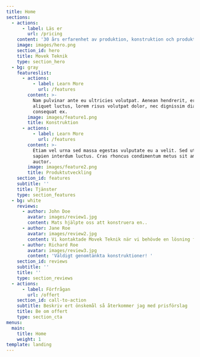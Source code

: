 ```yaml
---
title: Home
sections:
  - actions:
      - label: Läs er
        url: /pricing
    content: '30 års erfarenhet av produktion, konstruktion och produktutveckling'
    image: images/hero.png
    section_id: hero
    title: Movek Teknik
    type: section_hero
  - bg: gray
    featureslist:
      - actions:
          - label: Learn More
            url: /features
        content: >-
          Nam pulvinar ante eu ultricies volutpat. Aenean hendrerit, eros sed
          aliquet luctus, lorem risus volutpat dolor, nec dignissim diam neque
          consequat ex.
        image: images/feature1.png
        title: Konstruktion
      - actions:
          - label: Learn More
            url: /features
        content: >-
          Etiam vel urna sed massa egestas vulputate eu a velit. Sed ut nisl nec
          sapien interdum luctus. Cras rhoncus condimentum metus sit amet
          auctor.
        image: images/feature2.png
        title: Produktutveckling
    section_id: features
    subtitle: ''
    title: Tjänster
    type: section_features
  - bg: white
    reviews:
      - author: John Doe
        avatar: images/review1.jpg
        content: Mats hjälpte oss att konstruera en..
      - author: Jane Roe
        avatar: images/review2.jpg
        content: Vi kontaktade Movek Teknik när vi behövde en lösning för ..
      - author: Richard Roe
        avatar: images/review3.jpg
        content: 'Väldigt genomtänkta konstruktioner! '
    section_id: reviews
    subtitle: ''
    title: ''
    type: section_reviews
  - actions:
      - label: Förfrågan
        url: /offert
    section_id: call-to-action
    subtitle: Beskriv ert önskemål så återkommer jag med prisförslag
    title: Be om offert
    type: section_cta
menus:
  main:
    title: Home
    weight: 1
template: landing
---
```


